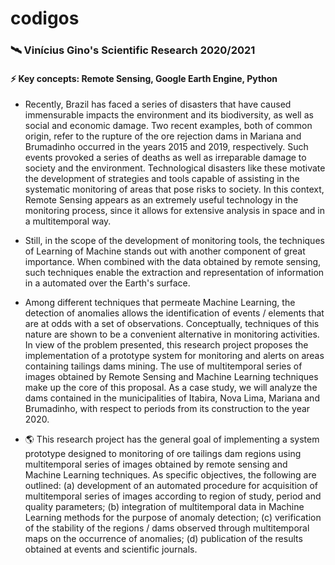 # codigos

### 🛰 Vinícius Gino's Scientific Research 2020/2021

#### ⚡ Key concepts: Remote Sensing, Google Earth Engine, Python

- Recently, Brazil has faced a series of disasters that have caused immensurable impacts the environment and its biodiversity, as well as social and economic damage. Two recent examples, both of common origin, refer to the rupture of the ore rejection dams in Mariana and Brumadinho occurred in the years 2015 and 2019, respectively. Such events provoked a series of deaths as well as irreparable damage to society and the environment. Technological disasters like these motivate the development of strategies and tools capable of assisting in the systematic monitoring of areas that pose risks to society. In this context, Remote Sensing appears as an extremely useful technology in the monitoring process, since it allows for extensive analysis in space and in a multitemporal way.

- Still, in the scope of the development of monitoring tools, the techniques of Learning of
Machine stands out with another component of great importance. When combined with the data obtained
by remote sensing, such techniques enable the extraction and representation of information in a
automated over the Earth's surface.

- Among different techniques that permeate Machine Learning, the detection of anomalies allows the identification of events / elements that are at odds with a set of observations. Conceptually,
techniques of this nature are shown to be a convenient alternative in monitoring activities.
In view of the problem presented, this research project proposes the implementation of a prototype
system for monitoring and alerts on areas containing tailings dams mining. The use of multitemporal series of images obtained by Remote Sensing and Machine Learning techniques make up the core of this proposal. As a case study, we will analyze the dams contained in the municipalities of Itabira, Nova Lima, Mariana and Brumadinho, with respect to periods from its construction to the year 2020.

- 🌎 This research project has the general goal of implementing a system prototype designed to
monitoring of ore tailings dam regions using multitemporal series of images obtained by remote sensing and Machine Learning techniques. As specific objectives, the following are outlined: (a) development of an automated procedure for acquisition of multitemporal series of images according to region of study, period and quality parameters; (b) integration of multitemporal data in Machine Learning methods for the purpose of anomaly detection; (c) verification of the stability of the regions / dams observed through multitemporal maps on the occurrence of anomalies; (d) publication of the results obtained at events and scientific journals.
